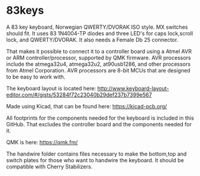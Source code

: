 # 83keys
A 83 key keyboard, Norwegian QWERTY/DVORAK ISO style.
MX switches should fit.
It uses 83 1N4004-TP diodes and three LED's for caps lock,scroll lock, and QWERTY/DVORAK.
It also needs a Female Db 25 connector.


That makes it possible to connect it to a controller board using a Atmel AVR or ARM controller/processor, supported by QMK firmware.
AVR processors include the atmega32u4, atmega32u2, at90usb1286, and other processors from Atmel Corporation. 
AVR processors are 8-bit MCUs that are designed to be easy to work with. 

The keyboard layout is located here:
http://www.keyboard-layout-editor.com/#/gists/53284f72c23040b29def237b7399e567

Made using Kicad, that can be found here:
https://kicad-pcb.org/

All footprints for the components needed for the keyboard is included in this GitHub.
That excludes the controller board and the components needed for it.

QMK is here:
https://qmk.fm/

The handwire folder contains files necessary to make the bottom,top and switch plates for those who want to handwire the keyboard.
It should be compatible with Cherry Stabilizers. 
